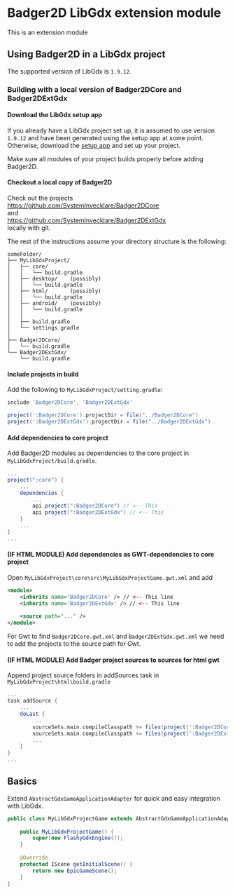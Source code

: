 # Badger2D LibGdx extension module

This is an extension module

## Using Badger2D in a LibGdx project

The supported version of LibGdx is `1.9.12`. 

### Building with a local version of Badger2DCore and Badger2DExtGdx

#### Download the LibGdx setup app

If you already have a LibGdx project set up, it is assumed to use version `1.9.12` and have been generated using the setup app at some point. Otherwise, 
download the [setup app](https://libgdx.badlogicgames.com/download.html) and set up your project.

Make sure all modules of your project builds properly before adding Badger2D.

#### Checkout a local copy of Badger2D

Check out the projects
<br>
https://github.com/SystemInvecklare/Badger2DCore
<br>
and
<br>
https://github.com/SystemInvecklare/Badger2DExtGdx
<br>
locally with git.

The rest of the instructions assume your directory structure is the following:

```
someFolder/
├── MyLibGdxProject/
│   ├── core/
│   │   └── build.gradle
│   ├── desktop/    (possibly)
│   │   └── build.gradle
│   ├── html/       (possibly)
│   │   └── build.gradle
│   ├── android/    (possibly)
│   │   └── build.gradle
│   │
│   ├── build.gradle
│   └── settings.gradle
│
├── Badger2DCore/
│   └── build.gradle
└── Badger2DExtGdx/
    └── build.gradle
```

#### Include projects in build
Add the following to `MyLibGdxProject/setting.gradle`:

```gradle
include 'Badger2DCore', 'Badger2DExtGdx'

project(':Badger2DCore').projectDir = file("../Badger2DCore")
project(':Badger2DExtGdx').projectDir = file("../Badger2DExtGdx") 
```


#### Add dependencies to core project
Add Badger2D modules as dependencies to the core project in `MyLibGdxProject/build.gradle`. 

```gradle
...
project(":core") {
	...
    dependencies {
        ...
        api project(":Badger2DCore") // <-- This
        api project(":Badger2DExtGdx") // <-- This
    }
    ...
}
...
```

#### (IF HTML MODULE) Add dependencies as GWT-dependencies to core project
Open `MyLibGdxProject\core\src\MyLibGdxProjectGame.gwt.xml` and add

```xml
<module>
	<inherits name='Badger2DCore' /> // <-- This line
	<inherits name='Badger2DExtGdx' /> // <-- This line
	
	<source path="..." />
</module>
```

For Gwt to find `Badger2DCore.gwt.xml` and `Badger2DExtGdx.gwt.xml` we need to add the projects to the source path for Gwt.

#### (IF HTML MODULE) Add Badger project sources to sources for html gwt
Append project source folders in addSources task in
`MyLibGdxProject\html\build.gradle`

```gradle
...
task addSource {
	...
    doLast {
    	...
        sourceSets.main.compileClasspath += files(project(':Badger2DCore').sourceSets.main.allJava.srcDirs)
        sourceSets.main.compileClasspath += files(project(':Badger2DExtGdx').sourceSets.main.allJava.srcDirs)
        ...
    }
}
...
```


## Basics

Extend `AbstractGdxGameApplicationAdapter` for quick and easy integration with LibGdx.

```java
public class MyLibGdxProjectGame extends AbstractGdxGameApplicationAdapter {
	
	public MyLibGdxProjectGame() {
		super(new FlashyGdxEngine());
	}
	
	@Override
	protected IScene getInitialScene() {
		return new EpicGameScene();
	}
}
```